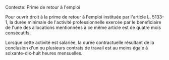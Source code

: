 Contexte: Prime de retour à l'emploi

Pour ouvrir droit à la prime de retour à l'emploi instituée par l'article L. 5133-1, la durée minimale de l'activité professionnelle exercée par le bénéficiaire de l'une des allocations mentionnées à ce même article est de quatre mois consécutifs.

Lorsque cette activité est salariée, la durée contractuelle résultant de la conclusion d'un ou plusieurs contrats de travail est au moins égale à soixante-dix-huit heures mensuelles.